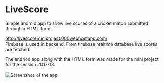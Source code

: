 # LiveScore
Simple android app to show live scores of a cricket match submitted through a HTML form. 

http://livescoreminiproject.000webhostapp.com/
<br>Firebase is used in backend. From firebase realtime database live scores are fetched.

The andriod app along with the HTML form was made for the mini project for the session 2017-18. 
<br><br>
![Screenshot_of the app](https://github.com/heman-7/LiveScore/blob/master/screener.png "Screenshot")


